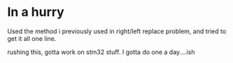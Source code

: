 # In a hurry
Used the method i previously used in right/left replace problem, and tried to get it all one line.

rushing this, gotta work on stm32 stuff. I gotta do one a day....ish
